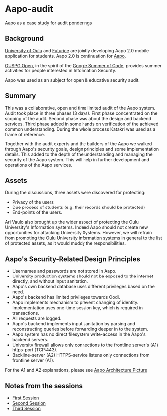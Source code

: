 # Aapo-audit

Aapo as a case study for audit ponderings

## Background

[University of Oulu](http://www.oulu.fi/yliopisto/) and
[Futurice](http://futurice.com/) are jointly developing Aapo 2.0 mobile
application for students. Aapo 2.0 is continuation for
[Aapo](https://aapo.oulu.fi/).

[OUSPG Open](https://github.com/ouspg/ouspg-open), in the spirit of
the [Google Summer of Code](https://developers.google.com/open-source/gsoc/),
provides summer activities for people interested in Information Security.

Aapo was used as an subject for open & educative security audit.

## Summary

This was a collaborative, open and time limited audit of the Aapo system.
Audit took place in three phases (3 days). First phase concentrated on the
scoping of the audit. Second phase was about the design and backend services.
Third phase added in some hands on verification of the achieved common
understanding. During the whole process Katakri was used as a frame of
reference.

Together with the audit experts and the builders of the Aapo we walked
through Aapo's security goals, design principles and some implementation details.
This added to the depth of the understanding and managing the security of the
Aapo system. This will help in further development and operations of the Aapo
services.

## Assets

During the discussions, three assets were discovered for protecting:

* Privacy of the users
* Due process of students (e.g. their records should be protected)
* End-points of the users.

Ari Vaulo also brought up the wider aspect of protecting the Oulu University's
Information systems. Indeed Aapo should not create new opportunities
for attacking University Systems. However, we will refrain from promoting
the Oulu University information systems in general to the list of protected
assets, as it would muddy the responsibilities.

## Aapo's Security-Related Design Principles

* Usernames and passwords are not stored in Aapo.
* University production systems should not be exposed to the internet directly,
  and without input sanitation.
* Aapo's own backend database uses different privileges based on the need.
* Aapo's backend has limited privileges towards Oodi.
* Aapo implements mechanism to prevent changing of identity. Implementation
   uses one-time session key, which is required in transactions.
* All requests are logged.
* Aapo's backend implements input sanitation by parsing and reconstructing
  queries before forwarding deeper in to the system.
* Aapo system has no direct filesystem write-access in the Aapo's backend
  servers.
* University firewall allows only connections to the frontline server's (A1)
  https-port (TCP:443).
* Backline-server (A2) HTTPS-service listens only connections from frontline
  server (A1).

For the A1 and A2 explanations, please see
[Aapo Architecture Picture](aapo-architecture-kataktri.jpg)

## Notes from the sessions

* [First Session](session-1.md)
* [Second Session](session-2.md)
* [Third Session](session-3.md)
